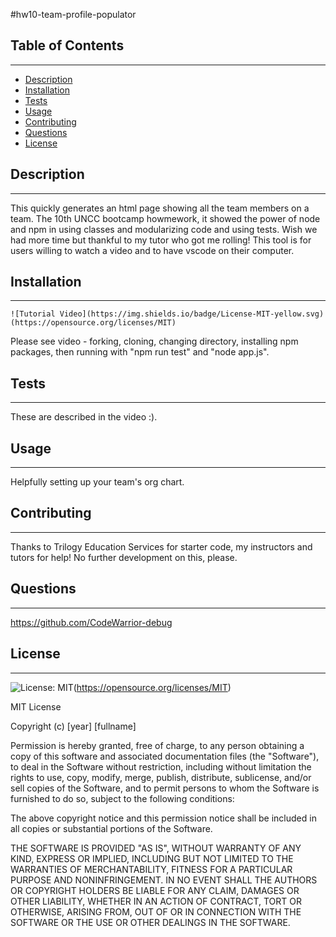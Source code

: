 
  #hw10-team-profile-populator

  ## Table of Contents
  ---
  * [Description](#description)
  * [Installation](#installation)
  * [Tests](#tests)
  * [Usage](#usage)
  * [Contributing](#contributing)
  * [Questions](#questions)
  * [License](#license)

  ## Description
  ---
  This quickly generates an html page showing all the team members on a team. The 10th UNCC bootcamp howmework, it showed the power of node and npm in using classes and modularizing code and using tests. Wish we had more time but thankful to my tutor who got me rolling! This tool is for users willing to watch a video and to have vscode on their computer.

  ## Installation
  ---
    ![Tutorial Video](https://img.shields.io/badge/License-MIT-yellow.svg)(https://opensource.org/licenses/MIT)
  Please see video - forking, cloning, changing directory, installing npm packages, then running with "npm run test" and "node app.js".

  ## Tests
  ---
  These are described in the video :).

  ## Usage
  ---
  Helpfully setting up your team's org chart.

  ## Contributing
  ---
  Thanks to Trilogy Education Services for starter code, my instructors and tutors for help! No further development on this, please.

  ## Questions
  ---
  https://github.com/CodeWarrior-debug

  ## License
  ---
  ![License: MIT](https://img.shields.io/badge/License-MIT-yellow.svg)(https://opensource.org/licenses/MIT)

  MIT License

Copyright (c) [year] [fullname]

Permission is hereby granted, free of charge, to any person obtaining a copy
of this software and associated documentation files (the "Software"), to deal
in the Software without restriction, including without limitation the rights
to use, copy, modify, merge, publish, distribute, sublicense, and/or sell
copies of the Software, and to permit persons to whom the Software is
furnished to do so, subject to the following conditions:

The above copyright notice and this permission notice shall be included in all
copies or substantial portions of the Software.

THE SOFTWARE IS PROVIDED "AS IS", WITHOUT WARRANTY OF ANY KIND, EXPRESS OR
IMPLIED, INCLUDING BUT NOT LIMITED TO THE WARRANTIES OF MERCHANTABILITY,
FITNESS FOR A PARTICULAR PURPOSE AND NONINFRINGEMENT. IN NO EVENT SHALL THE
AUTHORS OR COPYRIGHT HOLDERS BE LIABLE FOR ANY CLAIM, DAMAGES OR OTHER
LIABILITY, WHETHER IN AN ACTION OF CONTRACT, TORT OR OTHERWISE, ARISING FROM,
OUT OF OR IN CONNECTION WITH THE SOFTWARE OR THE USE OR OTHER DEALINGS IN THE
SOFTWARE.
